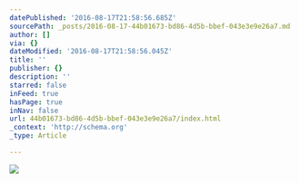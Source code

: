 ```yaml
---
datePublished: '2016-08-17T21:58:56.685Z'
sourcePath: _posts/2016-08-17-44b01673-bd86-4d5b-bbef-043e3e9e26a7.md
author: []
via: {}
dateModified: '2016-08-17T21:58:56.045Z'
title: ''
publisher: {}
description: ''
starred: false
inFeed: true
hasPage: true
inNav: false
url: 44b01673-bd86-4d5b-bbef-043e3e9e26a7/index.html
_context: 'http://schema.org'
_type: Article

---
```

![](https://the-grid-user-content.s3-us-west-2.amazonaws.com/be9a901c-d1ca-4223-9ea5-2bb057b94120.jpg)